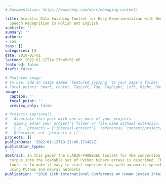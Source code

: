 ```yaml
---
# Documentation: https://wowchemy.com/docs/managing-content/

title: Acoustic Data Building Toolset for Easy Experimentation with Neural Network-based
  Speech Recognition in Polish and English
subtitle: ''
summary: ''
authors:
- sas
tags: []
categories: []
date: 2018-01-01
lastmod: 2022-01-12T14:27:45+01:00
featured: false
draft: false

# Featured image
# To use, add an image named `featured.jpg/png` to your page's folder.
# Focal points: Smart, Center, TopLeft, Top, TopRight, Left, Right, BottomLeft, Bottom, BottomRight.
image:
  caption: ''
  focal_point: ''
  preview_only: false

# Projects (optional).
#   Associate this post with one or more of your projects.
#   Simply enter your project's folder or file name without extension.
#   E.g. `projects = ["internal-project"]` references `content/project/deep-learning/index.md`.
#   Otherwise, set `projects = []`.
projects: []
publishDate: '2022-01-12T13:27:45.171422Z'
publication_types:
- '1'
abstract: In this paper the CLARIN-PHONEREC toolset for the conversion of an acoustic
  corpus into the loadable set of Python binary arrays is described. The aim of the
  tools is to make it easy to start experimenting with automatic speech recognition
  using Python and neural networks
publication: '*2018 11th International Conference on Human System Interaction (HSI)*'
---
```

